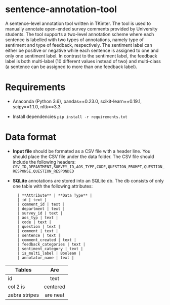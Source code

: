 # sentence-annotation-tool
A sentence-level annotation tool written in TKinter. 
The tool is used to manually annotate open-ended survey comments provided by University students. 
The tool supports a two-level annotation scheme where each sentence is labelled with two types of annotations, namely type of sentiment and type of feedback, respectively. 
The sentiment label can either be positive or negative while each sentence is assigned to one and only one sentiment label. 
In contrast to the sentiment label, the feedback label is both multi-label (10 different values instead of two) 
and multi-class (a sentence can be assigned to more than one feedback label).  

# Requirements
* Anaconda (Python 3.6), pandas==0.23.0, scikit-learn==0.19.1, scipy==1.1.0, nltk==3.3


* Install dependencies `pip install -r requirements.txt`


# Data format 

* **Input file** should be formated as a CSV file with a header line. You should place the CSV file under the data folder. The CSV file should include the following headers:
`CSV_ID,DEPARTMENT,SURVEY_ID,AOS_TYPE,CODE,QUESTION_PROMPT,QUESTION_RESPONSE,QUESTION_RESPONDED`

* **SQLite** annotations are stored into an SQLite db. The db consists of only one table with the following attributes:

        | **Attribute** | **Data Type** |   
        | id | text |
        | comment_id | text |
        | department | text |
        | survey_id | text |
        | aos_typ | text |
        | code | text |
        | question | text |
        | comment | text |
        | sentence | text |
        | comment_created | text |
        | feedback_categories | text |
        | sentiment_category | text |
        | is_multi_label | Boolean |
        | annotator_name | text |
        
| Tables        | Are           | 
| ------------- |:-------------:| 
| id      | text | 
| col 2 is      | centered      |    
| zebra stripes | are neat      |    
    

 